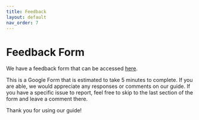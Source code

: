 ```yaml
---
title: Feedback
layout: default
nav_order: 7
---
```

# Feedback Form
We have a feedback form that can be accessed [here](https://forms.gle/46tVwRMWZ2wwVSUx7).

This is a Google Form that is estimated to take 5 minutes to complete. If you are able, we would appreciate any responses or comments on our guide. If you have a specific issue to report, feel free to skip to the last section of the form and leave a comment there.

Thank you for using our guide!
